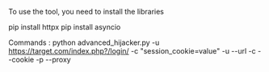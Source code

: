 To use the tool, you need to install the libraries

pip install httpx
pip install asyncio

Commands :
python advanced_hijacker.py -u https://target.com/index.php?/login/ -c "session_cookie=value"
-u --url
-c --cookie
-p  --proxy
